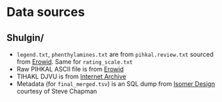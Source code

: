 # Data sources

## Shulgin/

 - `legend.txt`, `phenthylamines.txt` are from `pihkal.review.txt` sourced from [Erowid](https://erowid.org/library/books_online/pihkal/pihkal.shtml). Same for `rating_scale.txt`
 - Raw PIHKAL ASCII file is from [Erowid](https://erowid.org/library/books_online/pihkal/pihkal_print.txt)
 - TIHAKL DJVU is from [Internet Archive](https://archive.org/details/Tihkal/page/n27/mode/2up)
 - Metadata (for `final_merged.tsv`) is an SQL dump from [Isomer Design](https://isomerdesign.com/Home/) courtesy of Steve Chapman

 